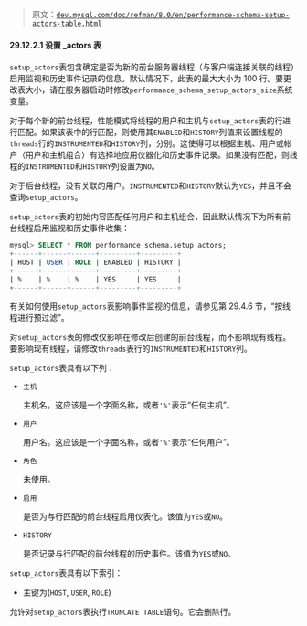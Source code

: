 > 原文：[`dev.mysql.com/doc/refman/8.0/en/performance-schema-setup-actors-table.html`](https://dev.mysql.com/doc/refman/8.0/en/performance-schema-setup-actors-table.html)

#### 29.12.2.1 设置 _actors 表

`setup_actors`表包含确定是否为新的前台服务器线程（与客户端连接关联的线程）启用监视和历史事件记录的信息。默认情况下，此表的最大大小为 100 行。要更改表大小，请在服务器启动时修改`performance_schema_setup_actors_size`系统变量。

对于每个新的前台线程，性能模式将线程的用户和主机与`setup_actors`表的行进行匹配。如果该表中的行匹配，则使用其`ENABLED`和`HISTORY`列值来设置线程的`threads`行的`INSTRUMENTED`和`HISTORY`列，分别。这使得可以根据主机、用户或帐户（用户和主机组合）有选择地应用仪器化和历史事件记录。如果没有匹配，则线程的`INSTRUMENTED`和`HISTORY`列设置为`NO`。

对于后台线程，没有关联的用户。`INSTRUMENTED`和`HISTORY`默认为`YES`，并且不会查询`setup_actors`。

`setup_actors`表的初始内容匹配任何用户和主机组合，因此默认情况下为所有前台线程启用监视和历史事件收集：

```sql
mysql> SELECT * FROM performance_schema.setup_actors;
+------+------+------+---------+---------+
| HOST | USER | ROLE | ENABLED | HISTORY |
+------+------+------+---------+---------+
| %    | %    | %    | YES     | YES     |
+------+------+------+---------+---------+
```

有关如何使用`setup_actors`表影响事件监视的信息，请参见第 29.4.6 节，“按线程进行预过滤”。

对`setup_actors`表的修改仅影响在修改后创建的前台线程，而不影响现有线程。要影响现有线程，请修改`threads`表行的`INSTRUMENTED`和`HISTORY`列。

`setup_actors`表具有以下列：

+   `主机`

    主机名。这应该是一个字面名称，或者`'%'`表示“任何主机”。

+   `用户`

    用户名。这应该是一个字面名称，或者`'%'`表示“任何用户”。

+   `角色`

    未使用。

+   `启用`

    是否为与行匹配的前台线程启用仪表化。该值为`YES`或`NO`。

+   `HISTORY`

    是否记录与行匹配的前台线程的历史事件。该值为`YES`或`NO`。

`setup_actors`表具有以下索引：

+   主键为(`HOST`, `USER`, `ROLE`)

允许对`setup_actors`表执行`TRUNCATE TABLE`语句。它会删除行。
